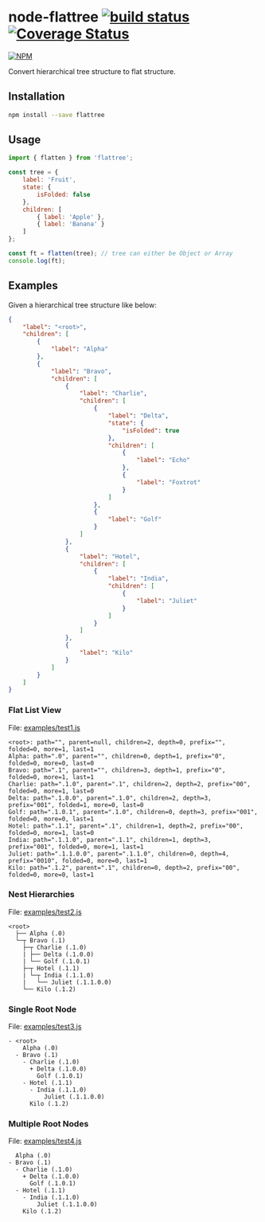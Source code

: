 # node-flattree [![build status](https://travis-ci.org/cheton/node-flattree.svg?branch=master)](https://travis-ci.org/cheton/node-flattree) [![Coverage Status](https://coveralls.io/repos/cheton/node-flattree/badge.svg)](https://coveralls.io/r/cheton/node-flattree)
[![NPM](https://nodei.co/npm/flattree.png?downloads=true&stars=true)](https://nodei.co/npm/flattree/)

Convert hierarchical tree structure to flat structure.

## Installation

```bash
npm install --save flattree
```

## Usage
```js
import { flatten } from 'flattree';

const tree = {
    label: 'Fruit',
    state: {
        isFolded: false
    },
    children: [
        { label: 'Apple' },
        { label: 'Banana' }
    ]
};

const ft = flatten(tree); // tree can either be Object or Array
console.log(ft);
```

## Examples

Given a hierarchical tree structure like below:

```json
{
    "label": "<root>",
    "children": [
        {
            "label": "Alpha"
        },
        {
            "label": "Bravo",
            "children": [
                {
                    "label": "Charlie",
                    "children": [
                        {
                            "label": "Delta",
                            "state": {
                                "isFolded": true
                            },
                            "children": [
                                {
                                    "label": "Echo"
                                },
                                {
                                    "label": "Foxtrot"
                                }
                            ]
                        },
                        {
                            "label": "Golf"
                        }
                    ]
                },
                {
                    "label": "Hotel",
                    "children": [
                        {
                            "label": "India",
                            "children": [
                                {
                                    "label": "Juliet"
                                }
                            ]
                        }
                    ]
                },
                {
                    "label": "Kilo"
                }
            ]
        }
    ]
}
```

### Flat List View
File: [examples/test1.js](https://github.com/cheton/node-flattree/blob/master/examples/tree1.js)
```
<root>: path="", parent=null, children=2, depth=0, prefix="", folded=0, more=1, last=1
Alpha: path=".0", parent="", children=0, depth=1, prefix="0", folded=0, more=0, last=0
Bravo: path=".1", parent="", children=3, depth=1, prefix="0", folded=0, more=1, last=1
Charlie: path=".1.0", parent=".1", children=2, depth=2, prefix="00", folded=0, more=1, last=0
Delta: path=".1.0.0", parent=".1.0", children=2, depth=3, prefix="001", folded=1, more=0, last=0
Golf: path=".1.0.1", parent=".1.0", children=0, depth=3, prefix="001", folded=0, more=0, last=1
Hotel: path=".1.1", parent=".1", children=1, depth=2, prefix="00", folded=0, more=1, last=0
India: path=".1.1.0", parent=".1.1", children=1, depth=3, prefix="001", folded=0, more=1, last=1
Juliet: path=".1.1.0.0", parent=".1.1.0", children=0, depth=4, prefix="0010", folded=0, more=0, last=1
Kilo: path=".1.2", parent=".1", children=0, depth=2, prefix="00", folded=0, more=0, last=1
```

### Nest Hierarchies
File: [examples/test2.js](https://github.com/cheton/node-flattree/blob/master/examples/tree2.js)
```
<root>
  ├── Alpha (.0)
  └─┬ Bravo (.1)
    ├─┬ Charlie (.1.0)
    | ├── Delta (.1.0.0)
    | └── Golf (.1.0.1)
    ├─┬ Hotel (.1.1)
    | └─┬ India (.1.1.0)
    |   └── Juliet (.1.1.0.0)
    └── Kilo (.1.2)
```

### Single Root Node
File: [examples/test3.js](https://github.com/cheton/node-flattree/blob/master/examples/tree3.js)
```
- <root>
    Alpha (.0)
  - Bravo (.1)
    - Charlie (.1.0)
      + Delta (.1.0.0)
        Golf (.1.0.1)
    - Hotel (.1.1)
      - India (.1.1.0)
          Juliet (.1.1.0.0)
      Kilo (.1.2)
```

### Multiple Root Nodes
File: [examples/test4.js](https://github.com/cheton/node-flattree/blob/master/examples/tree4.js)
```
  Alpha (.0)
- Bravo (.1)
  - Charlie (.1.0)
    + Delta (.1.0.0)
      Golf (.1.0.1)
  - Hotel (.1.1)
    - India (.1.1.0)
        Juliet (.1.1.0.0)
    Kilo (.1.2)
```
